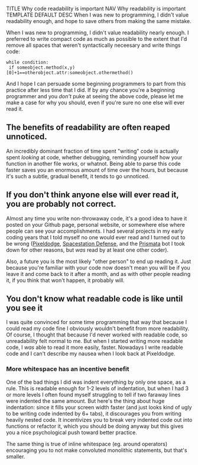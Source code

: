 TITLE Why code readability is important
NAV Why readability is important
TEMPLATE DEFAULT
DESC When I was new to programming, I didn't value readability enough, and hope to save others from making the same mistake.

When I was new to programming, I didn't value readability nearly enough. I preferred to write compact code as much as possible to the extent that I'd remove all spaces that weren't syntactically neceesary and write things code:
```
while condition:
 if someobject.method(x,y)[0]+1==otherobject.attr:someobject.othermethod()
```
And I hope I can persuade some beginning programmers to part from this practice after less time that I did. If by any chance you're a beginning programmer and you *don't* puke at seeing the above code, please let me make a case for why you should, even if you're sure no one else will ever read it.

## The benefits of readability are often reaped unnoticed.

An incredibly dominant fraction of time spent "writing" code is actually spent *looking* at code, whether debugging, reminding yourself how your function in another file works, or whatnot. Being able to parse this code faster saves you an enormous amount of time over the hours, but because it's such a subtle, gradual benefit, it tends to go unnoticed.

## If you don't think anyone else will ever read it, you are probably not correct.

Almost any time you write non-throwaway code, it's a good idea to have it posted on your Github page, personal website, or somewhere else where people can see your accomplishments. I had several projects in my early coding years that I told myself no one would ever read and I turned out to be wrong ([Pixeldodge](https://github.com/yujiri8/pixeldodge), [Spacestation Defense](https://github.com/yujiri8/spacestation-defense), and the [Prismata](/reviews/prismata) bot I took down for other reasons, but *was* read by at least one other coder).

Also, a future you is the most likely "other person" to end up reading it. Just because you're familiar with your code now doesn't mean you will be if you leave it and come back to it after a month, and as with other people reading it, if you think that won't happen, it probably will.

## You don't know what readable code is like until you see it

I was quite convinced for some time programming that way that because I could read my code fine I obviously wouldn't benefit from more readability. Of course, I thought that because I'd never worked with readable code, so unreadability felt normal to me. But when I started writing more readable code, I *was* able to read it more easily, faster. Nowadays I write readable code and I can't describe my nausea when I look back at Pixeldodge.

### More whitespace has an incentive benefit

One of the bad things I did was indent everything by only one space, as a rule. This is readable enough for 1-2 levels of indentation, but when I had 3 or more levels I often found myself struggling to tell if two faraway lines were indented the same amount. But here's the thing about huge indentation: since it fills your screen width faster (and just looks kind of ugly to be writing code indented by 6+ tabs), it discourages you from writing heavily nested code. It incentivizes you to break very indented code out into functions or refactor it, which you should be doing anyway but this gives you a nice psychological push toward better practice.

The same thing is true of inline whitespace (eg. around operators) encouraging you to not make convoluted monolithic statements, but that's smaller.
